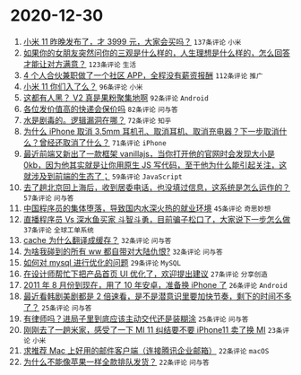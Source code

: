 # 2020-12-30

1. [小米 11 昨晚发布了，才 3999 元，大家会买吗？](https://www.v2ex.com/t/739864) `137条评论` `小米`
1. [如果你的女朋友突然问你的三观是什么样的，人生理想是什么样的，怎么回答才能让对方满意？](https://www.v2ex.com/t/739936) `123条评论` `生活`
1. [4 个人合伙兼职做了一个社区 APP，全程没有薪资报酬](https://www.v2ex.com/t/739880) `112条评论` `推广`
1. [小米 11 你们入了么？](https://www.v2ex.com/t/739814) `96条评论` `小米`
1. [这都有人黑？ V2 真是果粉聚集地啊](https://www.v2ex.com/t/739825) `92条评论` `Android`
1. [各位发价值高的快递会保价吗](https://www.v2ex.com/t/739834) `82条评论` `问与答`
1. [水是剧毒的。逻辑漏洞在哪？](https://www.v2ex.com/t/739969) `72条评论` `知乎`
1. [为什么 iPhone 取消 3.5mm 耳机孔、取消耳机、取消充电器？下一步取消什么？曾经还取消了什么？](https://www.v2ex.com/t/739828) `71条评论` `iPhone`
1. [最近前端又新出了一款框架 vanillajs，当你打开他的官网时会发现大小是 0kb，因为他其实就是让你用原生 JS 写代码，至于他为什么能引起关注，这就涉及到前端的生态了；](https://www.v2ex.com/t/739837) `59条评论` `JavaScript`
1. [去了趟北京回上海后，收到居委电话，也没填过信息，这系统是怎么运作的？](https://www.v2ex.com/t/739916) `57条评论` `问与答`
1. [中国程序员的集体堕落，导致国内水深火热的就业环境](https://www.v2ex.com/t/739920) `45条评论` `奇思妙想`
1. [直播程序员 Vs 深水鱼买家 斗智斗勇，目前骗子松口了，大家说下一步怎么做](https://www.v2ex.com/t/739972) `37条评论` `全球工单系统`
1. [cache 为什么翻译成缓存？](https://www.v2ex.com/t/740142) `32条评论` `问与答`
1. [为啥我碰到的所有 ww 都自带对大陆仇恨?](https://www.v2ex.com/t/740087) `32条评论` `问与答`
1. [如何对 mysql 进行优化的问题](https://www.v2ex.com/t/739820) `29条评论` `MySQL`
1. [在设计师帮忙下把产品首页 UI 优化了，欢迎提出建议](https://www.v2ex.com/t/739978) `27条评论` `分享创造`
1. [2011 年 8 月份到现在，用了 10 年安卓，准备换 iPhone 了](https://www.v2ex.com/t/740010) `26条评论` `Android`
1. [最近看韩剧美剧都是 2 倍速看，是不是潜意识里要加快节奏，剩下的时间不多了？](https://www.v2ex.com/t/740038) `25条评论` `问与答`
1. [有律师吗？进局子里到底应该主动交代还是装糊涂](https://www.v2ex.com/t/739850) `25条评论` `问与答`
1. [刚刚去了一趟米家，感受了一下 MI 11 纠结要不要 iPhone11 卖了换 MI](https://www.v2ex.com/t/739974) `23条评论` `小米`
1. [求推荐 Mac 上好用的邮件客户端（连接腾讯企业邮箱）](https://www.v2ex.com/t/739875) `22条评论` `macOS`
1. [为什么不能像苹果一样全款排队发货？](https://www.v2ex.com/t/739816) `22条评论` `问与答`
